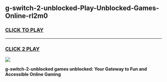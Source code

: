 
## g-switch-2-unblocked-Play-Unblocked-Games-Online-rl2m0
<h3>
<a href="https://premium76.site?title=g-switch-2-unblocked&ref=25A">CLICK TO PLAY</a></h3>
<hr>

<h3>
<a href="https://premium76.site?title=g-switch-2-unblocked&ref=25A">CLICK 2 PLAY</a>
  
</h3>

<a href="https://premium76.site?title=g-switch-2-unblocked&ref=25A"><img src="https://clearcache.store/games.png"></a>


**g-switch-2-unblocked games unblocked: Your Gateway to Fun and Accessible Online Gaming**
